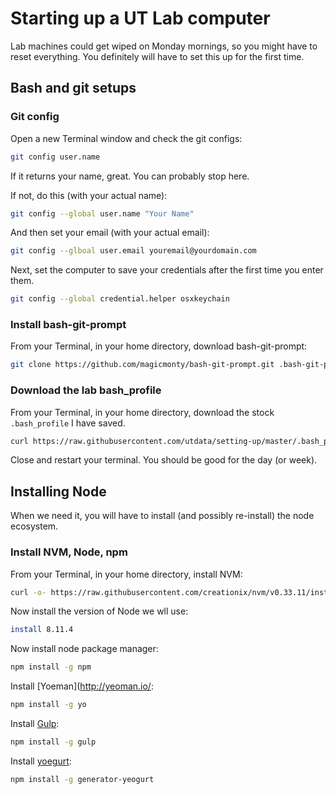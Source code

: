 # Starting up a UT Lab computer

Lab machines could get wiped on Monday mornings, so you might have to reset everything. You definitely will have to set this up for the first time.

## Bash and git setups

### Git config

Open a new Terminal window and check the git configs:

```bash
git config user.name
```

If it returns your name, great. You can probably stop here.

If not, do this (with your actual name):

```bash
git config --global user.name "Your Name"
```

And then set your email (with your actual email):

```bash
git config --glboal user.email youremail@yourdomain.com
```

Next, set the computer to save your credentials after the first time you enter them.

```bash
git config --global credential.helper osxkeychain
```

### Install bash-git-prompt

From your Terminal, in your home directory, download bash-git-prompt:

```bash
git clone https://github.com/magicmonty/bash-git-prompt.git .bash-git-prompt --depth=1
```

### Download the lab bash_profile

From your Terminal, in your home directory, download the stock `.bash_profile` I have saved.

```bash
curl https://raw.githubusercontent.com/utdata/setting-up/master/.bash_profile > .bash_profile
```

Close and restart your terminal. You should be good for the day (or week).

## Installing Node

When we need it, you will have to install (and possibly re-install) the node ecosystem.

### Install NVM, Node, npm

From your Terminal, in your home directory, install NVM:

```bash
curl -o- https://raw.githubusercontent.com/creationix/nvm/v0.33.11/install.sh | bash
```

Now install the version of Node we wll use:

```bash
install 8.11.4
```

Now install node package manager:

```bash
npm install -g npm
```

Install [Yoeman](http://yeoman.io/:

```bash
npm install -g yo
```

Install [Gulp](https://gulpjs.com/):

```bash
npm install -g gulp
```

Install [yoegurt](https://github.com/larsonjj/generator-yeogurt):

```bash
npm install -g generator-yeogurt
```
